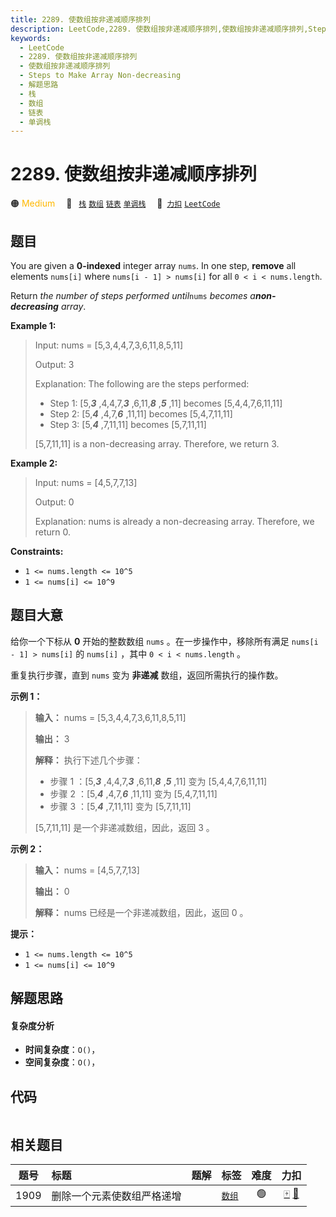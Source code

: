 ```yaml
---
title: 2289. 使数组按非递减顺序排列
description: LeetCode,2289. 使数组按非递减顺序排列,使数组按非递减顺序排列,Steps to Make Array Non-decreasing,解题思路,栈,数组,链表,单调栈
keywords:
  - LeetCode
  - 2289. 使数组按非递减顺序排列
  - 使数组按非递减顺序排列
  - Steps to Make Array Non-decreasing
  - 解题思路
  - 栈
  - 数组
  - 链表
  - 单调栈
---
```


# 2289. 使数组按非递减顺序排列

🟠 <font color=#ffb800>Medium</font>&emsp; 🔖&ensp; [`栈`](/tag/stack.md) [`数组`](/tag/array.md) [`链表`](/tag/linked-list.md) [`单调栈`](/tag/monotonic-stack.md)&emsp; 🔗&ensp;[`力扣`](https://leetcode.cn/problems/steps-to-make-array-non-decreasing) [`LeetCode`](https://leetcode.com/problems/steps-to-make-array-non-decreasing)

## 题目

You are given a **0-indexed** integer array `nums`. In one step, **remove**
all elements `nums[i]` where `nums[i - 1] > nums[i]` for all `0 < i <
nums.length`.

Return _the number of steps performed until_`nums` _becomes a**non-
decreasing** array_.



**Example 1:**

> Input: nums = [5,3,4,4,7,3,6,11,8,5,11]
> 
> Output: 3
> 
> Explanation: The following are the steps performed:
> - Step 1: [5,**_3_** ,4,4,7,_**3**_ ,6,11,_**8**_ ,_**5**_ ,11] becomes [5,4,4,7,6,11,11]
> - Step 2: [5,_**4**_ ,4,7,_**6**_ ,11,11] becomes [5,4,7,11,11]
> - Step 3: [5,_**4**_ ,7,11,11] becomes [5,7,11,11]
> 
> [5,7,11,11] is a non-decreasing array. Therefore, we return 3.

**Example 2:**

> Input: nums = [4,5,7,7,13]
> 
> Output: 0
> 
> Explanation: nums is already a non-decreasing array. Therefore, we return 0.

**Constraints:**

  * `1 <= nums.length <= 10^5`
  * `1 <= nums[i] <= 10^9`


## 题目大意

给你一个下标从 **0** 开始的整数数组 `nums` 。在一步操作中，移除所有满足 `nums[i - 1] > nums[i]` 的
`nums[i]` ，其中 `0 < i < nums.length` 。

重复执行步骤，直到 `nums` 变为 **非递减** 数组，返回所需执行的操作数。



**示例 1：**

> 
> 
> 
> 
> 
> **输入：** nums = [5,3,4,4,7,3,6,11,8,5,11]
> 
> **输出：** 3
> 
> **解释：** 执行下述几个步骤：
> - 步骤 1 ：[5,_**3**_ ,4,4,7,_**3**_ ,6,11,_**8**_ ,_**5**_ ,11] 变为 [5,4,4,7,6,11,11]
> - 步骤 2 ：[5,_**4**_ ,4,7,_**6**_ ,11,11] 变为 [5,4,7,11,11]
> - 步骤 3 ：[5,_**4**_ ,7,11,11] 变为 [5,7,11,11]
> 
> [5,7,11,11] 是一个非递减数组，因此，返回 3 。
> 
> 

**示例 2：**

> 
> 
> 
> 
> 
> **输入：** nums = [4,5,7,7,13]
> 
> **输出：** 0
> 
> **解释：** nums 已经是一个非递减数组，因此，返回 0 。
> 
> 



**提示：**

  * `1 <= nums.length <= 10^5`
  * `1 <= nums[i] <= 10^9`


## 解题思路

#### 复杂度分析

- **时间复杂度**：`O()`，
- **空间复杂度**：`O()`，

## 代码

```javascript

```

## 相关题目

<!-- prettier-ignore -->
| 题号 | 标题 | 题解 | 标签 | 难度 | 力扣 |
| :------: | :------ | :------: | :------ | :------: | :------: |
| 1909 | 删除一个元素使数组严格递增 |  |  [`数组`](/tag/array.md) | 🟢 | [🀄️](https://leetcode.cn/problems/remove-one-element-to-make-the-array-strictly-increasing) [🔗](https://leetcode.com/problems/remove-one-element-to-make-the-array-strictly-increasing) |